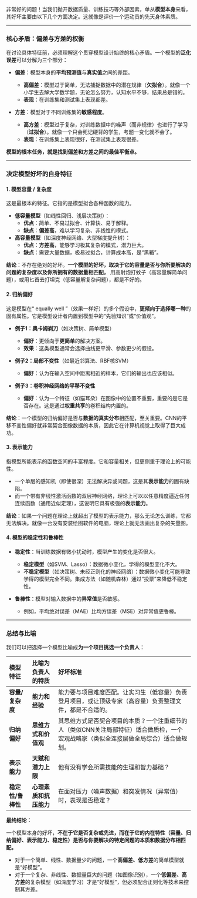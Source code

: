 非常好的问题！当我们抛开数据质量、训练技巧等外部因素，单从**模型本身**来看，其好坏主要由以下几个方面决定。这就像是评价一个运动员的先天身体素质。

---

### 核心矛盾：偏差与方差的权衡

在讨论具体特征前，必须理解这个贯穿模型设计始终的核心矛盾。一个模型的**泛化误差**可以分解为三个部分：

- **偏差**：模型本身的**平均预测值**与**真实值**之间的差距。
  - **高偏差**：模型过于简单，无法捕捉数据中的潜在规律（**欠拟合**）。就像一个小学生去解大学数学题，无论怎么努力，认知水平不够，结果总是错的。
  - **表现**：在训练集和测试集上表现都差。

- **方差**：模型对于不同训练集的**敏感程度**。
  - **高方差**：模型过于复杂，对训练数据中的噪声（而非规律）也进行了学习（**过拟合**）。就像一个只会死记硬背的学生，考题一变化就不会了。
  - **表现**：在训练集上表现很好，在测试集上表现很差。

**模型的根本任务，就是找到偏差和方差之间的最佳平衡点。**

---

### 决定模型好坏的自身特征

#### 1. 模型容量 / 复杂度

这是最根本的特征。它指的是模型拟合各种函数的能力。

- **低容量模型**（如线性回归、浅层决策树）：
  - **优点**：简单、不易过拟合、计算快、易于解释。
  - **缺点**：**偏差高**，难以学习复杂、非线性的模式。
- **高容量模型**（如深度神经网络、大型梯度提升树）：
  - **优点**：**方差高**，能够学习极其复杂的模式，潜力巨大。
  - **缺点**：需要大量数据，极易过拟合，计算成本高，是“黑箱”。

**结论**：不存在绝对的好坏。**一个模型的好坏，取决于它的容量是否与你所要解决的问题的复杂度以及你所拥有的数据量相匹配。** 用高射炮打蚊子（高容量解简单问题），或用匕首去打坦克（低容量解复杂问题），都是不好的。

#### 2. 归纳偏好

这是模型在“ equally well ”（效果一样好）的多个假设中，**更倾向于选择哪一种**的固有属性。它是模型设计者内置到模型中的“先验知识”或“价值观”。

- **例子1：奥卡姆剃刀**（如决策树、简单模型）
  - **偏好**：更倾向于**更简单**的解决方案。
  - **效果**：这类模型通常会选择曲线更平滑、参数更少的假设。

- **例子2：局部不变性**（如最近邻算法、RBF核SVM）
  - **偏好**：认为在输入空间中距离相近的样本，它们的输出也应该相似。

- **例子3：卷积神经网络的平移不变性**
  - **偏好**：认为一个特征（如猫耳朵）在图像中的位置不重要，重要的是它是否存在。这是通过**权重共享**的卷积结构内置的。

**结论**：一个模型的归纳偏好是否与**数据的真实分布**相匹配，至关重要。CNN的平移不变性偏好就非常契合图像数据的本质，因此它在计算机视觉上取得了巨大成功。

#### 3. 表示能力

指模型所能表示的函数空间的丰富程度。它和容量相关，但更侧重于理论上的可能性。

- 一个单层的感知机（即使很深）无法解决异或问题，这是其**表示能力**的固有缺陷。
- 而一个带有非线性激活函数的双层神经网络，理论上可以以任意精度逼近任何连续函数（通用近似定理），这说明它具有极强的**表示能力**。

**结论**：如果一个问题在理论上就超出了模型的表示能力，那么无论怎么训练，它都无法解决。就像一台没有安装绘图软件的电脑，理论上就无法画出复杂的矢量图。

#### 4. 模型的稳定性和鲁棒性

- **稳定性**：当训练数据有微小扰动时，模型产生的变化是否很大。
  - **稳定模型**（如SVM、Lasso）：数据微小变化，学得的模型变化不大。
  - **不稳定模型**（如决策树、未经正则化的神经网络）：数据微小变化可能导致学得的模型完全不同。集成方法（如随机森林）通过“投票”来降低不稳定性。

- **鲁棒性**：模型对输入数据中的**异常值**是否敏感。
  - 例如，平均绝对误差（MAE）比均方误差（MSE）对异常值更鲁棒。

---

### 总结与比喻

我们可以把选择一个模型比喻成**为一个项目挑选一个负责人**：

| 模型特征 | 比喻为负责人的特质 | 好坏标准 |
| :--- | :--- | :--- |
| **容量/复杂度** | **能力和经验** | 能力要与项目难度匹配。让实习生（低容量）负责登月项目，或让顶级专家（高容量）负责整理文件，都是不合适的。 |
| **归纳偏好** | **思维方式和价值观** | 其思维方式是否契合项目的本质？一个注重细节的人（类似CNN关注局部特征）适合做质检，一个宏观战略家（类似全连接层做全局综合）适合做规划。 |
| **表示能力** | **天赋和潜力上限** | 他有没有学会所需技能的生理和智力基础？ |
| **稳定性/鲁棒性** | **心理素质和抗压能力** | 在面对压力（噪声数据）和突发情况（异常值）时，表现是否稳定？ |

**最终结论：**

一个模型本身的好坏，**不在于它是否复杂或先进，而在于它的内在特性（容量、归纳偏好、表示能力、稳定性）是否与你要解决的特定问题的本质和数据分布相匹配。**

- 对于一个简单、线性、数据量少的问题，一个**高偏差、低方差**的简单模型就是“好模型”。
- 对于一个复杂、非线性、数据量巨大的问题（如图像识别），一个**低偏差、高方差**的复杂模型（如深度学习）才是“好模型”，但必须配合正则化等技术来控制其方差。